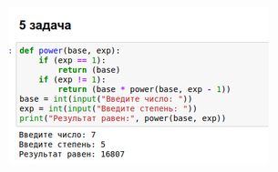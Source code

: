
![Значения вводятся пользователем с консоли, результат изображен на рисунке](https://github.com/Yuliya157/task/blob/main/a.png)
